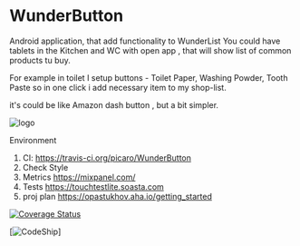 # WunderButton

Android application, that add functionality to WunderList
You could have tablets in the Kitchen and WC with open app , that will show list of common products tu buy.

For example in toilet I setup buttons - Toilet Paper, Washing Powder, Tooth Paste
so in one click i add necessary item to my shop-list.

it's could be like Amazon dash button , but a bit simpler. 


![logo](https://raw.github.com/picaro/WunderButton/master/app/src/main/ic_launcher-web.png)


Environment

1. CI: https://travis-ci.org/picaro/WunderButton
2. Check Style 
3. Metrics  https://mixpanel.com/
4. Tests https://touchtestlite.soasta.com
5. proj plan https://opastukhov.aha.io/getting_started


[![Coverage Status](https://coveralls.io/repos/picaro/WunderButton/badge.svg)](https://coveralls.io/r/picaro/WunderButton)

[![CodeShip](https://codeship.com/projects/YOUR_PROJECT_UUID/status?branch=master)]
